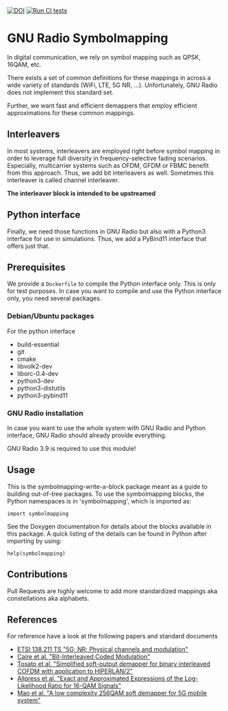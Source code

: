 [![DOI](https://zenodo.org/badge/247098278.svg)](https://zenodo.org/badge/latestdoi/247098278) [![Run CI tests](https://github.com/ant-uni-bremen/gr-symbolmapping/actions/workflows/run-test.yml/badge.svg)](https://github.com/ant-uni-bremen/gr-symbolmapping/actions/workflows/run-test.yml)


# GNU Radio Symbolmapping


In digital communication, we rely on symbol mapping such as QPSK, 16QAM, etc.

There exists a set of common definitions for these mappings in across a wide variety of standards (WiFi, LTE, 5G NR, ...).
Unfortunately, GNU Radio does not implement this standard set.

Further, we want fast and efficient demappers that employ efficient approximations for these common mappings.

## Interleavers

In most systems, interleavers are employed right before symbol mapping in order to leverage full diversity in frequency-selective fading scenarios. Especially, multicarrier systems such as OFDM, GFDM or FBMC benefit from this approach.
Thus, we add bit interleavers as well. Sometimes this interleaver is called channel interleaver.

__The interleaver block is intended to be upstreamed__

## Python interface

Finally, we need those functions in GNU Radio but also with a Python3 interface for use in simulations. Thus, we add a PyBind11 interface that offers just that.

## Prerequisites
We provide a `Dockerfile` to compile the Python interface only. This is only for test purposes. In case you want to compile and use the Python interface only, you need several packages.

### Debian/Ubuntu packages
For the python interface
- build-essential
- git
- cmake
- libvolk2-dev
- liborc-0.4-dev
- python3-dev
- python3-distutils
- python3-pybind11

### GNU Radio installation
In case you want to use the whole system with GNU Radio and Python interface, GNU Radio should already provide everything.

GNU Radio 3.9 is required to use this module!

## Usage

This is the symbolmapping-write-a-block package meant as a guide to building
out-of-tree packages. To use the symbolmapping blocks, the Python namespaces
is in 'symbolmapping', which is imported as:

    import symbolmapping

See the Doxygen documentation for details about the blocks available
in this package. A quick listing of the details can be found in Python
after importing by using:

    help(symbolmapping)


## Contributions

Pull Requests are highly welcome to add more standardized mappings aka constellations aka alphabets.


## References
For reference have a look at the following papers and standard documents

* [ETSI 138.211 TS "5G; NR; Physical channels and modulation"](https://www.etsi.org/deliver/etsi_ts/138200_138299/138211/16.02.00_60/ts_138211v160200p.pdf)
* [Caire et al. "Bit-Interleaved Coded Modulation"](https://doi.org/10.1109/18.669123)
* [Tosato et al. "Simplified soft-output demapper for binary interleaved COFDM with application to HIPERLAN/2"](https://doi.org/10.1109/ICC.2002.996940)
* [Allpress et al. "Exact and Approximated Expressions of the Log-Likelihood Ratio for 16-QAM Signals"](https://doi.org/10.1109/ACSSC.2004.1399245)
* [Mao et al. "A low complexity 256QAM soft demapper for 5G mobile system"](https://doi.org/10.1109/EuCNC.2016.7560996)
